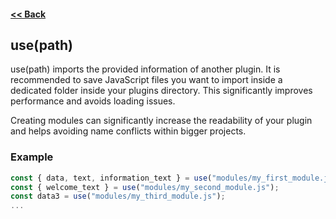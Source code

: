 #### [<< Back](https://github.com/solvedDev/bridge./blob/master/plugins/getting-started.md)
## use(path)
use(path) imports the provided information of another plugin.
It is recommended to save JavaScript files you want to import inside a dedicated folder inside your plugins directory. This significantly improves performance and avoids loading issues.

Creating modules can significantly increase the readability of your plugin and helps avoiding name conflicts within bigger projects.


### Example
```javascript
const { data, text, information_text } = use("modules/my_first_module.js");
const { welcome_text } = use("modules/my_second_module.js");
const data3 = use("modules/my_third_module.js");
...
```